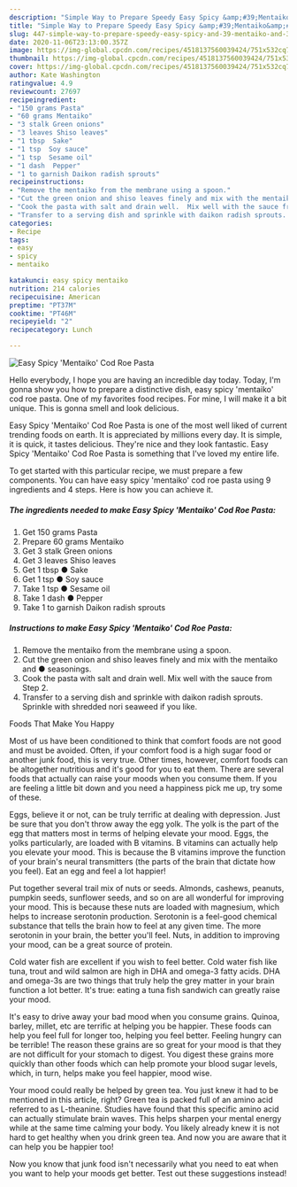 ```yaml
---
description: "Simple Way to Prepare Speedy Easy Spicy &amp;#39;Mentaiko&amp;#39; Cod Roe Pasta"
title: "Simple Way to Prepare Speedy Easy Spicy &amp;#39;Mentaiko&amp;#39; Cod Roe Pasta"
slug: 447-simple-way-to-prepare-speedy-easy-spicy-and-39-mentaiko-and-39-cod-roe-pasta
date: 2020-11-06T23:13:00.357Z
image: https://img-global.cpcdn.com/recipes/4518137560039424/751x532cq70/easy-spicy-mentaiko-cod-roe-pasta-recipe-main-photo.jpg
thumbnail: https://img-global.cpcdn.com/recipes/4518137560039424/751x532cq70/easy-spicy-mentaiko-cod-roe-pasta-recipe-main-photo.jpg
cover: https://img-global.cpcdn.com/recipes/4518137560039424/751x532cq70/easy-spicy-mentaiko-cod-roe-pasta-recipe-main-photo.jpg
author: Kate Washington
ratingvalue: 4.9
reviewcount: 27697
recipeingredient:
- "150 grams Pasta"
- "60 grams Mentaiko"
- "3 stalk Green onions"
- "3 leaves Shiso leaves"
- "1 tbsp  Sake"
- "1 tsp  Soy sauce"
- "1 tsp  Sesame oil"
- "1 dash  Pepper"
- "1 to garnish Daikon radish sprouts"
recipeinstructions:
- "Remove the mentaiko from the membrane using a spoon."
- "Cut the green onion and shiso leaves finely and mix with the mentaiko and ● seasonings."
- "Cook the pasta with salt and drain well.  Mix well with the sauce from Step 2."
- "Transfer to a serving dish and sprinkle with daikon radish sprouts. Sprinkle with shredded nori seaweed if you like."
categories:
- Recipe
tags:
- easy
- spicy
- mentaiko

katakunci: easy spicy mentaiko 
nutrition: 214 calories
recipecuisine: American
preptime: "PT37M"
cooktime: "PT46M"
recipeyield: "2"
recipecategory: Lunch

---
```



![Easy Spicy &#39;Mentaiko&#39; Cod Roe Pasta](https://img-global.cpcdn.com/recipes/4518137560039424/751x532cq70/easy-spicy-mentaiko-cod-roe-pasta-recipe-main-photo.jpg)

Hello everybody, I hope you are having an incredible day today. Today, I'm gonna show you how to prepare a distinctive dish, easy spicy &#39;mentaiko&#39; cod roe pasta. One of my favorites food recipes. For mine, I will make it a bit unique. This is gonna smell and look delicious.

Easy Spicy &#39;Mentaiko&#39; Cod Roe Pasta is one of the most well liked of current trending foods on earth. It is appreciated by millions every day. It is simple, it is quick, it tastes delicious. They're nice and they look fantastic. Easy Spicy &#39;Mentaiko&#39; Cod Roe Pasta is something that I've loved my entire life.




To get started with this particular recipe, we must prepare a few components. You can have easy spicy &#39;mentaiko&#39; cod roe pasta using 9 ingredients and 4 steps. Here is how you can achieve it.

<!--inarticleads1-->

##### The ingredients needed to make Easy Spicy &#39;Mentaiko&#39; Cod Roe Pasta:

1. Get 150 grams Pasta
1. Prepare 60 grams Mentaiko
1. Get 3 stalk Green onions
1. Get 3 leaves Shiso leaves
1. Get 1 tbsp ● Sake
1. Get 1 tsp ● Soy sauce
1. Take 1 tsp ● Sesame oil
1. Take 1 dash ● Pepper
1. Take 1 to garnish Daikon radish sprouts




<!--inarticleads2-->

##### Instructions to make Easy Spicy &#39;Mentaiko&#39; Cod Roe Pasta:

1. Remove the mentaiko from the membrane using a spoon.
1. Cut the green onion and shiso leaves finely and mix with the mentaiko and ● seasonings.
1. Cook the pasta with salt and drain well.  Mix well with the sauce from Step 2.
1. Transfer to a serving dish and sprinkle with daikon radish sprouts. Sprinkle with shredded nori seaweed if you like.




Foods That Make You Happy


Most of us have been conditioned to think that comfort foods are not good and must be avoided. Often, if your comfort food is a high sugar food or another junk food, this is very true. Other times, however, comfort foods can be altogether nutritious and it's good for you to eat them. There are several foods that actually can raise your moods when you consume them. If you are feeling a little bit down and you need a happiness pick me up, try some of these.

Eggs, believe it or not, can be truly terrific at dealing with depression. Just be sure that you don't throw away the egg yolk. The yolk is the part of the egg that matters most in terms of helping elevate your mood. Eggs, the yolks particularly, are loaded with B vitamins. B vitamins can actually help you elevate your mood. This is because the B vitamins improve the function of your brain's neural transmitters (the parts of the brain that dictate how you feel). Eat an egg and feel a lot happier!

Put together several trail mix of nuts or seeds. Almonds, cashews, peanuts, pumpkin seeds, sunflower seeds, and so on are all wonderful for improving your mood. This is because these nuts are loaded with magnesium, which helps to increase serotonin production. Serotonin is a feel-good chemical substance that tells the brain how to feel at any given time. The more serotonin in your brain, the better you'll feel. Nuts, in addition to improving your mood, can be a great source of protein.

Cold water fish are excellent if you wish to feel better. Cold water fish like tuna, trout and wild salmon are high in DHA and omega-3 fatty acids. DHA and omega-3s are two things that truly help the grey matter in your brain function a lot better. It's true: eating a tuna fish sandwich can greatly raise your mood. 

It's easy to drive away your bad mood when you consume grains. Quinoa, barley, millet, etc are terrific at helping you be happier. These foods can help you feel full for longer too, helping you feel better. Feeling hungry can be terrible! The reason these grains are so great for your mood is that they are not difficult for your stomach to digest. You digest these grains more quickly than other foods which can help promote your blood sugar levels, which, in turn, helps make you feel happier, mood wise.

Your mood could really be helped by green tea. You just knew it had to be mentioned in this article, right? Green tea is packed full of an amino acid referred to as L-theanine. Studies have found that this specific amino acid can actually stimulate brain waves. This helps sharpen your mental energy while at the same time calming your body. You likely already knew it is not hard to get healthy when you drink green tea. And now you are aware that it can help you be happier too!

Now you know that junk food isn't necessarily what you need to eat when you want to help your moods get better. Test out  these suggestions  instead!

